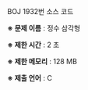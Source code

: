 BOJ 1932번 소스 코드

<b>※ 문제 이름</b> : 정수 삼각형

<b>※ 제한 시간</b> : 2 초

<b>※ 제한 메모리</b> : 128 MB

<b>※ 제출 언어</b> : C
